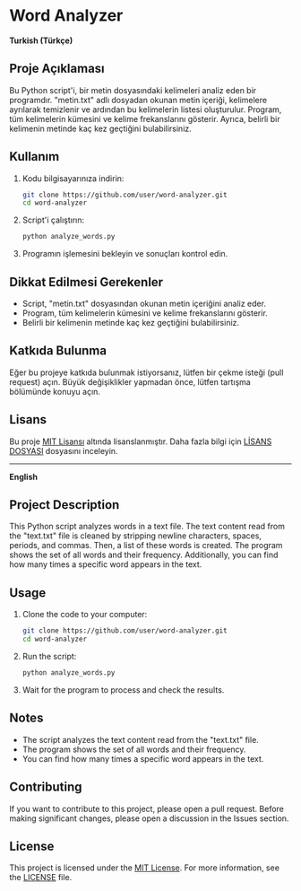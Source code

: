 # Word Analyzer

**Turkish (Türkçe)**

## Proje Açıklaması

Bu Python script'i, bir metin dosyasındaki kelimeleri analiz eden bir programdır. "metin.txt" adlı dosyadan okunan metin içeriği, kelimelere ayrılarak temizlenir ve ardından bu kelimelerin listesi oluşturulur. Program, tüm kelimelerin kümesini ve kelime frekanslarını gösterir. Ayrıca, belirli bir kelimenin metinde kaç kez geçtiğini bulabilirsiniz.

## Kullanım

1. Kodu bilgisayarınıza indirin:

    ```bash
    git clone https://github.com/user/word-analyzer.git
    cd word-analyzer
    ```

2. Script'i çalıştırın:

    ```bash
    python analyze_words.py
    ```

3. Programın işlemesini bekleyin ve sonuçları kontrol edin.

## Dikkat Edilmesi Gerekenler

- Script, "metin.txt" dosyasından okunan metin içeriğini analiz eder.
- Program, tüm kelimelerin kümesini ve kelime frekanslarını gösterir.
- Belirli bir kelimenin metinde kaç kez geçtiğini bulabilirsiniz.

## Katkıda Bulunma

Eğer bu projeye katkıda bulunmak istiyorsanız, lütfen bir çekme isteği (pull request) açın. Büyük değişiklikler yapmadan önce, lütfen tartışma bölümünde konuyu açın.

## Lisans

Bu proje [MIT Lisansı](LICENSE) altında lisanslanmıştır. Daha fazla bilgi için [LİSANS DOSYASI](LICENSE) dosyasını inceleyin.

---

**English**

## Project Description

This Python script analyzes words in a text file. The text content read from the "text.txt" file is cleaned by stripping newline characters, spaces, periods, and commas. Then, a list of these words is created. The program shows the set of all words and their frequency. Additionally, you can find how many times a specific word appears in the text.

## Usage

1. Clone the code to your computer:

    ```bash
    git clone https://github.com/user/word-analyzer.git
    cd word-analyzer
    ```

2. Run the script:

    ```bash
    python analyze_words.py
    ```

3. Wait for the program to process and check the results.

## Notes

- The script analyzes the text content read from the "text.txt" file.
- The program shows the set of all words and their frequency.
- You can find how many times a specific word appears in the text.
  
## Contributing

If you want to contribute to this project, please open a pull request. Before making significant changes, please open a discussion in the Issues section.

## License

This project is licensed under the [MIT License](LICENSE). For more information, see the [LICENSE](LICENSE) file.
